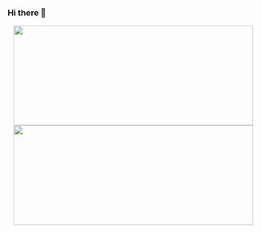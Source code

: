 ### Hi there 👋
<div align="center">
  <a href="https://github.com/ricardolopes2025">
  <img width="480em" height="200em"src="https://github-readme-stats.vercel.app/api?username=ricardolopes2025&show_icons=true&theme=algolia&include_all_commits=true&count_private=true"/>
  <img width="480em" height="200em" src="https://github-readme-stats.vercel.app/api/top-langs/?username=ricardolopes2025&layout=compact&langs_count=7&theme=algolia"/>
</div>
<div style="display: inline_block"><br>
  
   
</div>
  

 

